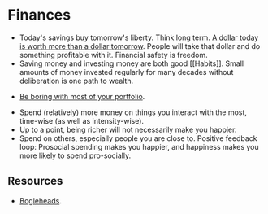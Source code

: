 # Finances

- Today's savings buy tomorrow's liberty. Think long term. [A dollar today is worth more than a dollar tomorrow](https://putanumonit.com/2017/02/10/get-rich-slowly/). People will take that dollar and do something profitable with it. Financial safety is freedom.
- Saving money and investing money are both good [[Habits]]. Small amounts of money invested regularly for many decades without deliberation is one path to wealth.
* [Be boring with most of your portfolio](https://twitter.com/VitalikButerin/status/1743991285214527532).
- Spend (relatively) more money on things you interact with the most, time-wise (as well as intensity-wise).
- Up to a point, being richer will not necessarily make you happier.
- Spend on others, especially people you are close to. Positive feedback loop: Prosocial spending makes you happier, and happiness makes you more likely to spend pro-socially.

## Resources

- [Bogleheads](https://www.bogleheads.org/wiki/Getting_started).
